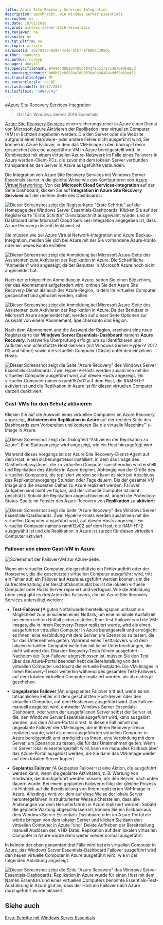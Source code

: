 ```yaml
---
title: Azure Site Recovery Services-Integration
description: Beschreibt, wie Windows Server Essentials
ms.custom: na
ms.date: 10/01/2016
ms.prod: windows-server-2016-essentials
ms.reviewer: na
ms.suite: na
ms.tgt_pltfrm: na
ms.topic: article
ms.assetid: 262701a6-8a97-4c4e-bfbf-9f8007c308d6
author: nnamuhcs
ms.author: coreyp
manager: dongill
ms.openlocfilehash: 94894cd9be06485bf842f96517172db709dbe93d
ms.sourcegitcommit: 0d0b32c8986ba7db9536e0b8648d4ddf9b03e452
ms.translationtype: MT
ms.contentlocale: de-DE
ms.lasthandoff: 04/17/2019
ms.locfileid: "59848741"
---
```

#<a name="azure-site-recovery-services-integration"></a>Azure Site Recovery Services-Integration

>Gilt für: Windows Server 2016 Essentials

[Azure Site Recovery Services](https://docs.microsoft.com/azure/site-recovery/) einem sicherungstresor in Azure einen Dienst von Microsoft Azure Aktivieren der Replikation Ihrer virtuellen Computer (VM) in Echtzeit angeboten werden. Die den Server oder die Website aufgrund einer Hardware- oder andere Fehler nicht ausgeführt wird, Sie können in Azure Failover, in dem das VM-Image in den backup-Tresor gespeichert als eine ausgeführte VM in Azure bereitgestellt wird. In Kombination mit einem virtuellen Azure-Netzwerk im Falle eines Failovers in Azure werden-Client-PCs, die zuvor mit dem lokalen Server verbunden transparent an den Server in Azure ausgeführte verbunden.

Die Integration von Azure Site Recovery Services mit Windows Server Essentials startet in die gleiche Weise wie das Konfigurieren von [Azure Virtual Networking](azure-virtual-network-integration.md). Von der **Microsoft Cloud Services-Integration** auf der Seite Dashboard, klicken Sie auf **Integration in Azure Site Recovery Services** auf der rechten Seite des Dashboards:

![Dieser Screenshot zeigt die Registerkarte "Erste Schritte" auf der Homepage des Windows Server Essentials-Dashboards. Klicken Sie auf der Registerkarte "Erste Schritte" Dienstabschnitt ausgewählt wurde, und im Dashboard unter Microsoft Cloud Services-Integration angegeben ist, dass Azure Recovery derzeit deaktiviert ist.](media/azure-site-recovery-1.PNG)

Sie müssen wie bei Azure Virtual Network-Integration und Azure Backup-Integration, melden Sie sich bei Azure mit der Sie vorhandene Azure-Konto oder ein neues Konto erstellen:

![Dieser Screenshot zeigt die Anmeldung bei Microsoft Azure-Seite des Assistenten zum Aktivieren der Replikation in Azure. Die Schaltfläche "Anmelden" wird angezeigt, da der Benutzer in Microsoft Azure noch nicht angemeldet hat.](media/azure-site-recovery-2.PNG)

Nach der erfolgreichen Anmeldung in Azure, sehen Sie einen Bildschirm, der das Abonnement aufgefordert wird, ordnen Sie den Azure Site Recovery-Dienst als auch der Azure-Region, in dem Ihr virtueller Computer gespeichert und gehostet werden, sollen:

![Dieser Screenshot zeigt die Anmeldung bei Microsoft Azure-Seite des Assistenten zum Aktivieren der Replikation in Azure. Da der Benutzer in Microsoft Azure angemeldet hat, werden auf dieser Seite Optionen zur Auswahl von einem Abonnement, Speicherkonto und Region.](media/azure-site-recovery-3.PNG)

Nach dem Abonnement und die Auswahl der Region, erscheint eine neue Registerkarte der **Windows Server Essentials-Dashboard** namens **Azure Recovery**. Netzwerke Überprüfung erfolgt, um zu identifizieren und Auflisten von unterstützte Host-Servern (mit Windows Server Hyper-V 2012 R2 und höher) sowie die virtuellen Computer (Gäste) unter den einzelnen Hosts:

![Dieser Screenshot zeigt die Seite "Azure Recovery" des Windows Server Essentials-Dashboards. Zwei Hyper-V-Hosts werden zusammen mit die virtuellen Computer ausgeführt wird, auf diesen Hosts angezeigt. Ein virtueller Computer namens ramh157v01 auf dem Host, die RAM-H1-7 aktiviert ist und die Replikation in Azure ist für diesen virtuellen Computer derzeit deaktiviert.](media/azure-site-recovery-4.PNG)

### <a name="enabling-guest-virtual-machines-for-protection"></a>Gast-VMs für den Schutz aktivieren

Klicken Sie auf die Auswahl eines virtuellen Computers im Azure Recovery angezeigt, **Aktivieren der Replikation in Azure** auf der rechten Seite des Dashboards zum Vorbereiten und kopieren Sie die virtuelle Maschine™ s-Image in Azure:

![Dieser Screenshot zeigt das Dialogfeld "Aktivieren der Replikation zu Azure". Eine Statusanzeige wird angezeigt, wie ein Host hinzugefügt wird.](media/azure-site-recovery-5.PNG)

Während dieses Vorgangs ist der Azure Site Recovery-Dienst-Agent auf dem Host, einen sicherungstresor installiert, in dem das Image des Gastbetriebssystems, die zu virtuellen Computer speichernden wird erstellt und Replikation des Abbilds in Azure beginnt. Abhängig von der Größe des virtuellen Computers, die repliziert werden soll kann es sich bei Abschluss des Replikationsvorgangs Stunden oder Tage dauern. Bis der gesamte VM-Image und die neuesten Deltas zu Azure repliziert werden, Failover Aufgaben sind nicht verfügbar, und der virtuelle Computer ist nicht geschützt. Sobald die Replikation abgeschlossen ist, ändert die Protection-Status-Spalte im Fenster des Azure Recovery von **Replikation** zu **aktiviert**:

![Dieser Screenshot zeigt die Seite "Azure Recovery" des Windows Server Essentials-Dashboards. Zwei Hyper-V-Hosts werden zusammen mit die virtuellen Computer ausgeführt wird, auf diesen Hosts angezeigt. Ein virtueller Computer namens ramh12v02 auf dem Host, die RAM-H1-2 ausgewählt ist und die Replikation in Azure ist zurzeit für diesen virtuellen Computer aktiviert.](media/azure-site-recovery-6.PNG)

### <a name="failover-of-a-guest-vm-to-azure"></a>Failover von einem Gast-VM in Azure

![Screenshot der Failover-VM zur Azure-Seite.](media/azure-site-recovery-7.PNG)

Wenn ein virtueller Computer, die geschützte ein Fehler auftritt oder der Hostserver, die die geschützten virtuellen Computer ausgeführt wird, tritt ein Fehler auf, ein Failover auf Azure ausgeführt werden können, um die Aufrechterhaltung der Geschäftskontinuität bis ist die lokalen virtuelle Computer oder Hosts Server repariert und verfügbar. Wie die Abbildung oben zeigt gibt es drei Arten des Failovers, die mit Azure Site Recovery Services unterstützt werden:

-   **Test-Failover** ƒA guten Notfallwiederherstellungsplan umfasst die Möglichkeit zum Simulieren eines Notfalls, um eine minimale Ausfallzeit bei einem echten Notfall sicherzustellen. Eine Test-Failover wird die VM-Images, die in Ihrem Recovery-Tresor repliziert wurde, wird als einen ausgeführten virtuellen Computer in Azure bereitgestellt und ermöglicht es Ihnen, eine Verbindung mit dem Server, um Szenarios zu testen, die für das Unternehmen gelten. Während eines Testfailovers wird dem lokalen virtuellen Computer weiterhin mit keine Unterbrechungen, die nicht während des Disaster-Recovery-Tests führen ausgeführt. Nachdem der Test-Failover abgeschlossen ist, müssen Sie den Test über das Azure-Portal beenden hebt die Bereitstellung von den virtuellen Computer und löscht die virtuelle Festplatte. Die VM-Images in Ihrem Recovery-Tresor weiterhin während des gesamten Test-Failovers auf dem lokalen virtuellen Computer repliziert werden, als ob nichts je geschehen.

-   **Ungeplantes Failover** ƒAn ungeplantes Failover tritt auf, wenn es ein tatsächlichen Fehler mit dem geschützten Host-Server oder den virtuellen Computer, auf dem Hostserver ausgeführt wird. Das Failover manuell ausgelöst wird, entweder Windows Server Essentials-Dashboard, oder wenn der ausgefallenen Server selbst der Server ist, die, den Windows Server Essentials ausgeführt wird, kann ausgelöst werden, aus dem Azure-Portal direkt. In diesem Fall nimmt das ungeplante Failover der VM-Images, die in Ihrem Recovery-Tresor repliziert wurde, wird als einen ausgeführten virtuellen Computer in Azure bereitgestellt und ermöglicht es Ihnen, eine Verbindung mit dem Server, um Szenarios zu testen, die für das Unternehmen gelten. Wenn Ihr Server lokal wiederhergestellt wird, kann ein manuelles Failback über das Azure-Portal ausgelöst werden, die Sie dann das VM-Image wieder auf dem lokalen Server kopiert.

-   **Geplantes Failover** ƒA Geplantes Failover ist eine Aktion, die ausgeführt werden kann, wenn die geplante Aktivitäten, z. B. Wartung von Hardware, die durchgeführt werden müssen, der den Server, nach unten dauern würde. Bei einem geplanten Failover erfolgt der gleiche Prozess im Hinblick auf die Bereitstellung von Ihrem replizierten VM-Image in Azure. Allerdings wird vor dem auf diese Weise der lokale Server heruntergefahren in strukturierter Weise sicherstellen, dass alle Änderungen vor dem Herunterfahren in Azure repliziert werden. Sobald die geplante Wartung abgeschlossen ist, können Sie ein Failback aus dem Windows Server Essentials-Dashboard oder im Azure-Portal die würde bringen von dem lokalen Server und klicken Sie dann den virtuellen Computer in Azure "und" Delete Aufheben der Bereitstellung manuell Auslösen der. VHD-Datei. Replikation auf dem lokalen virtuellen Computer in Azure würde dann weiter wieder normal ausgeführt.

In keinem der oben genannten drei Fälle wird bei ein virtuellen Computer in Azure, das Windows Server Essentials-Dashboard Failover ausgeführt wird den neuen virtuelle Computer in Azure ausgeführt wird, wie in der folgenden Abbildung angezeigt.

![Dieser Screenshot zeigt die Seite "Azure Recovery" des Windows Server Essentials-Dashboards. Replikation in Azure wurde für einen Host mit dem Namen Essentials und eines virtuellen Computers benannte Essentials-Test-Ausführung in Azure gibt an, dass der Host ein Failover nach Azure durchgeführt wurde aktiviert.](media/azure-site-recovery-8.PNG)

<a name="see-also"></a>Siehe auch
--------
[Erste Schritte mit Windows Server Essentials](get-started.md)
